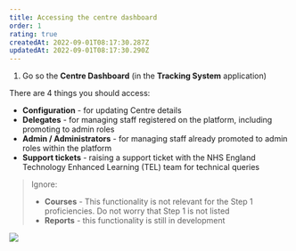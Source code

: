```yaml
---
title: Accessing the centre dashboard
order: 1
rating: true
createdAt: 2022-09-01T08:17:30.287Z
updatedAt: 2022-09-01T08:17:30.290Z
---
```

1. Go so the **Centre Dashboard** (in the **Tracking System** application)

There are 4 things you should access:

* **Configuration** - for updating Centre details
* **Delegates** - for managing staff registered on the platform, including promoting to admin roles
* **Admin / Administrators** - for managing staff already promoted to admin roles within the platform
* **Support tickets** - raising a support ticket with the NHS England Technology Enhanced Learning (TEL) team for technical queries

> Ignore:
>
> * **Courses** - This functionality is not relevant for the Step 1 proficiencies. Do not worry that Step 1 is not listed 
> * **Reports** - this functionality is still in development

![](/img/ccm-ca_centredashboard.png)